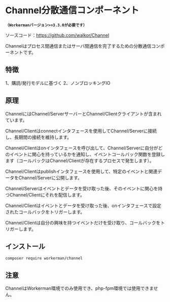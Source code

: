 # Channel分散通信コンポーネント
**``` （Workermanバージョン>=3.3.0が必要です） ```**

ソースコード：https://github.com/walkor/Channel

Channelはプロセス間通信またはサーバ間通信を完了するための分散通信コンポーネントです。

## 特徴
1、購読/発行モデルに基づく
2、ノンブロッキングIO

## 原理
ChannelにはChannel/ServerサーバーとChannel/Clientクライアントが含まれています。

Channel/Clientはconnectインタフェースを使用してChannel/Serverに接続し、長期間の接続を維持します。

Channel/Clientはonインタフェースを呼び出して、Channel/Serverに自分がどのイベントに関心を持っているかを通知し、イベントコールバック関数を登録します（コールバックはChannel/Clientが存在するプロセスで発生します）。

Channel/Clientはpublishインタフェースを使用して、特定のイベントと関連データをChannel/Serverに公開します。

Channel/Serverはイベントとデータを受け取った後、そのイベントに関心を持つChannel/Clientにそれを配信します。

Channel/Clientはイベントとデータを受け取った後、onインタフェースで設定されたコールバックをトリガーします。

Channel/Clientは自分の興味を持つイベントだけを受け取り、コールバックをトリガーします。

## インストール

`composer require workerman/channel`

## 注意
ChannelはWorkerman環境でのみ使用でき、php-fpm環境では使用できません。
